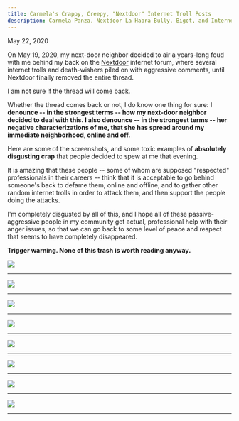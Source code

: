 ```yaml
---
title: Carmela's Crappy, Creepy, "Nextdoor" Internet Troll Posts
description: Carmela Panza, Nextdoor La Habra Bully, Bigot, and Internet Troll; Nextdoor Bullies; Jeniffer Porras, Old-Man Hating La Habra Internet Troll and Death-Wisher; Deandra Montiel, La Habra Passive-Aggressive Internet Troll
---
```


May 22, 2020

On May 19, 2020, my next-door neighbor decided to air a years-long feud with me behind my back on the <a href="https://nextdoor.com/" target="_blank">Nextdoor</a> internet forum, where several internet trolls and death-wishers piled on with aggressive comments, until Nextdoor finally removed the entire thread. 

I am not sure if the thread will come back.

Whether the thread comes back or not, I do know one thing for sure: **I denounce -- in the strongest terms -- how my next-door neighbor decided to deal with this. I also denounce -- in the strongest terms -- her negative characterizations of me, that she has spread around my immediate neighborhood, online and off.**

Here are some of the screenshots, and some toxic examples of **absolutely disgusting crap** that people decided to spew at me that evening.

It is amazing that these people -- some of whom are supposed "respected" professionals in their careers -- think that it is acceptable to go behind someone's back to defame them, online and offline, and to gather other random internet trolls in order to attack them, and then support the people doing the attacks.

I'm completely disgusted by all of this, and I hope all of these passive-aggressive people in my community get actual, professional help with their anger issues, so that we can go back to some level of peace and respect that seems to have completely disappeared.

**Trigger warning. None of this trash is worth reading anyway.**

<img src="../assets/images/carmelas-nasty-post-clipped.jpg"/><br/>
<hr/>
<img src="../assets/images/jeniffer-porras-aggressive-nasty-ignorant-internet-troll-1.jpg"/>
<hr/>
<img src="../assets/images/deandra-montiel-passive-aggressive-internet-troll-1.jpg"/><br/>
<hr/>
<img src="../assets/images/carmela-blames-everyone-for-her-burglary.jpg"/><br/>
<hr/>
<img src="../assets/images/jeniffer-porras-disgusting-death-wishing-internet-bigot.jpg"/><br/>
<hr/>
<img src="../assets/images/jonathan-leon-judgmental-internet-commenter.jpg"/><br/>
<hr/>
<img src="../assets/images/carmela-panza-racist-nextdoor-troll.jpg"/><br/>
<hr/>
<img src="../assets/images/trolls-who-celebrate-old-men-dying-in-la-habra-california-90631.jpg"/><br/>
<hr/>
<!-- church-going -->


